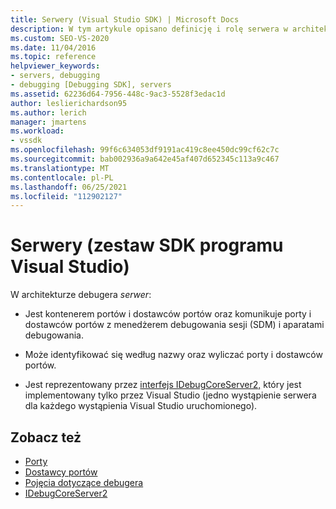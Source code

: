 ```yaml
---
title: Serwery (Visual Studio SDK) | Microsoft Docs
description: W tym artykule opisano definicję i rolę serwera w architekturze debugera w Visual Studio.
ms.custom: SEO-VS-2020
ms.date: 11/04/2016
ms.topic: reference
helpviewer_keywords:
- servers, debugging
- debugging [Debugging SDK], servers
ms.assetid: 62236d64-7956-448c-9ac3-5528f3edac1d
author: leslierichardson95
ms.author: lerich
manager: jmartens
ms.workload:
- vssdk
ms.openlocfilehash: 99f6c634053df9191ac419c8ee450dc99cf62c7c
ms.sourcegitcommit: bab002936a9a642e45af407d652345c113a9c467
ms.translationtype: MT
ms.contentlocale: pl-PL
ms.lasthandoff: 06/25/2021
ms.locfileid: "112902127"
---
```

# <a name="servers-visual-studio-sdk"></a>Serwery (zestaw SDK programu Visual Studio)
W architekturze debugera *serwer*:

- Jest kontenerem portów i dostawców portów oraz komunikuje porty i dostawców portów z menedżerem debugowania sesji (SDM) i aparatami debugowania.

- Może identyfikować się według nazwy oraz wyliczać porty i dostawców portów.

- Jest reprezentowany przez [interfejs IDebugCoreServer2,](../../extensibility/debugger/reference/idebugcoreserver2.md) który jest implementowany tylko przez Visual Studio (jedno wystąpienie serwera dla każdego wystąpienia Visual Studio uruchomionego).

## <a name="see-also"></a>Zobacz też
- [Porty](../../extensibility/debugger/ports.md)
- [Dostawcy portów](../../extensibility/debugger/port-suppliers.md)
- [Pojęcia dotyczące debugera](../../extensibility/debugger/debugger-concepts.md)
- [IDebugCoreServer2](../../extensibility/debugger/reference/idebugcoreserver2.md)
